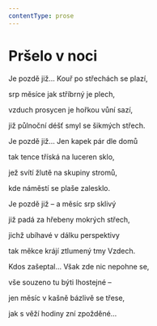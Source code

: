 ```yaml
---
contentType: prose
---
```


# Pršelo v noci

Je pozdě již… Kouř po střechách se plazí, 

srp měsíce jak stříbrný je plech, 

vzduch prosycen je hořkou vůní sazí, 

již půlnoční déšť smyl se šikmých střech. 

Je pozdě již… Jen kapek pár dle domů 

tak tence tříská na luceren sklo, 

jež svítí žlutě na skupiny stromů, 

kde náměstí se plaše zalesklo. 

Je pozdě již – a měsíc srp sklivý 

již padá za hřebeny mokrých střech, 

jichž ubíhavé v dálku perspektivy 

tak měkce krájí ztlumený tmy Vzdech. 

Kdos zašeptal… Však zde nic nepohne se, 

vše souzeno tu býti lhostejné – 

jen měsíc v kašně bázlivě se třese, 

jak s věží hodiny zní zpožděné…
